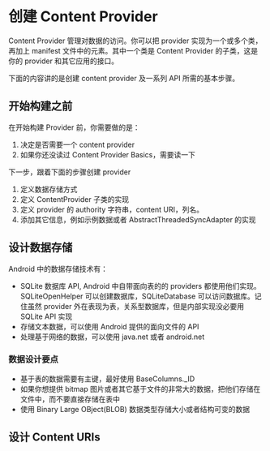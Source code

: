 # 创建 Content Provider
Content Provider 管理对数据的访问。你可以把 provider 实现为一个或多个类，再加上 manifest 文件中的元素。其中一个类是 
Content Provider 的子类，这是你的 provider 和其它应用的接口。

下面的内容讲的是创建 content provider 及一系列 API 所需的基本步骤。

## 开始构建之前

在开始构建 Provider 前，你需要做的是：

1. 决定是否需要一个 content provider
2. 如果你还没读过 Content Provider Basics，需要读一下

下一步，跟着下面的步骤创建 provider

1. 定义数据存储方式
2. 定义 ContentProvider 子类的实现
3. 定义 provider 的 authority 字符串，content URI，列名。
4. 添加其它信息，例如示例数据或者 AbstractThreadedSyncAdapter 的实现 

## 设计数据存储
Android 中的数据存储技术有：

* SQLite 数据库 API, Android 中自带面向表的的 providers 都使用他们实现。SQLiteOpenHelper 可以创建数据库，SQLiteDatabase 可以访问数据库。记住虽然 provider 外在表现为表，关系型数据库，但是内部实现没必要用 SQLite API 实现
* 存储文本数据，可以使用 Android 提供的面向文件的 API
* 处理基于网络的数据，可以使用 java.net 或者 android.net

### 数据设计要点
* 基于表的数据需要有主键，最好使用 BaseColumns._ID
* 如果你想提供 bitmap 图片或者其它基于文件的非常大的数据，把他们存储在文件中，而不要直接存储在表中
* 使用 Binary Large OBject(BLOB) 数据类型存储大小或者结构可变的数据

## 设计 Content URIs
